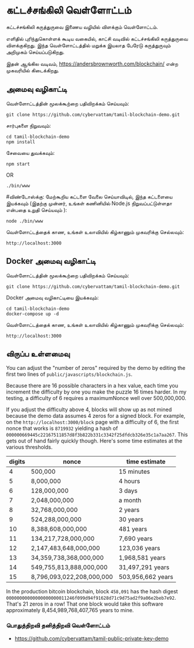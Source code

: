 # கட்டச்சங்கிலி வெள்ளோட்டம்
கட்டச்சங்கிலி கருத்துருவை இணைய வழியில் விளக்கும் வெள்ளோட்டம். 

எளிதில் புரிந்துகொள்ளக் கூடிய வகையில், காட்சி வடிவில் கட்டச்சங்கிலி கருத்துருவை விளக்குகிறது. 
இந்த வெள்ளோட்டத்தில் மறுக்க இயலாத பேரேடு கருத்துருவும் அறிமுகம் செய்யப்படுகிறது. 

இதன் ஆங்கில வடிவம், https://andersbrownworth.com/blockchain/ என்ற முகவரியில் கிடைக்கிறது.

## அமைவு வழிகாட்டி
வெள்ளோட்டத்தின் மூலக்கூற்றை பதிவிறக்கம் செய்யவும்:

```
git clone https://github.com/cybervattam/tamil-blockchain-demo.git
```

சார்புகளை நிறுவவும்:

```
cd tamil-blockchain-demo
npm install
```
சேவையை துவக்கவும்:

```
npm start
```

OR

```
./bin/www
```
#விண்டோஸ்க்கு: மேற்கூறிய கட்டளை வேலை செய்யாவிடில், இந்த கட்டளையை இயக்கவும் (இதற்கு முன்னர், உங்கள் கணினியில் Node.js நிறுவப்பட்டுள்ளதா என்பதை உறுதி செய்யவும் ):
```
node ./bin/www      
```

வெள்ளோட்டத்தைக் காண, உங்கள் உலாவியில் கிழ்காணும் முகவரிக்கு செல்லவும்:

```
http://localhost:3000
```

## Docker அமைவு வழிகாட்டி

வெள்ளோட்டத்தின் மூலக்கூற்றை பதிவிறக்கம் செய்யவும்:

```
git clone https://github.com/cybervattam/tamil-blockchain-demo.git
```

Docker அமைவு வழிகாட்டியை இயக்கவும்:

```
cd tamil-blockchain-demo
docker-compose up -d
```

வெள்ளோட்டத்தைக் காண, உங்கள் உலாவியில் கிழ்காணும் முகவரிக்கு செல்லவும்:

```
http://localhost:3000
```

## விருப்ப உள்ளமைவு
You can adjust the "number of zeros" required by the demo by editing the first two lines of
`public/javascripts/blockchain.js`.

Because there are 16 possible characters in a hex value, each time you increment the difficulty
by one you make the puzzle 16 times harder. In my testing, a difficulty of 6 requires a
maximumNonce well over 500,000,000.

If you adjust the difficulty above 4, blocks will show up as not mined because the demo data
assumes 4 zeros for a signed block. For example, on the `http://localhost:3000/block` page
with a difficulty of 6, the first nonce that works is `8719932` yielding a hash of
`000000669445c22167511857d8f3b822b331c3342f25dfdcb326e35c1a7aa267`. This gets out of hand fairly
quickly though. Here's some time estimates at the various thresholds.

|digits|nonce|time estimate|
|------|-------|-------------|
|4|500,000|15 minutes
|5|8,000,000|4 hours
|6|128,000,000|3 days
|7|2,048,000,000|a month
|8|32,768,000,000|2 years
|9|524,288,000,000|30 years
|10|8,388,608,000,000|481 years
|11|134,217,728,000,000|7,690 years
|12|2,147,483,648,000,000|123,036 years
|13|34,359,738,368,000,000|1,968,581 years
|14|549,755,813,888,000,000|31,497,291 years
|15|8,796,093,022,208,000,000|503,956,662 years

In the production bitcoin blockchain, block `458,091` has the hash digest
`00000000000000000000011246f099d94f91628d71c9d75ad2f9a06e2beb7e92`. That's 21 zeros in a row!
That one block would take this software approximately 8,454,989,768,407,765 years to mine.

### பொதுத்திறவி தனித்திறவி வெள்ளோட்டம்

* https://github.com/cybervattam/tamil-public-private-key-demo
